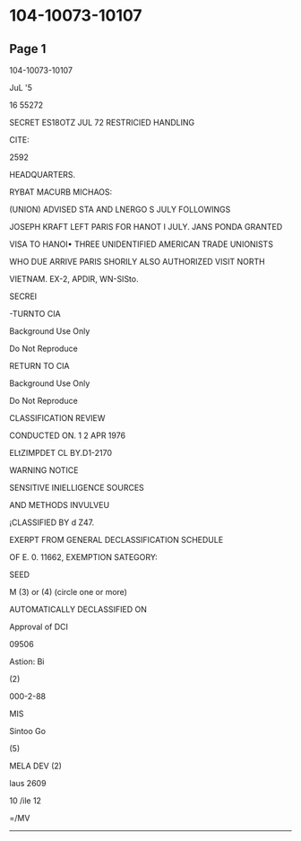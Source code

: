 # 104-10073-10107

## Page 1

104-10073-10107

JuL '5

16 55272

SECRET ES18OTZ JUL 72 RESTRICIED HANDLING

CITE:

2592

HEADQUARTERS.

RYBAT MACURB MICHAOS:

(UNION) ADVISED STA AND LNERGO S JULY FOLLOWINGS

JOSEPH KRAFT LEFT PARIS FOR HANOT I JULY. JANS PONDA GRANTED

VISA TO HANOI• THREE UNIDENTIFIED AMERICAN TRADE UNIONISTS

WHO DUE ARRIVE PARIS SHORILY ALSO AUTHORIZED VISIT NORTH

VIETNAM. EX-2, APDIR, WN-SISto.

SECREI

-TURNTO CIA

Background Use Only

Do Not Reproduce

RETURN TO CIA

Background Use Only

Do Not Reproduce

CLASSIFICATION REVIEW

CONDUCTED ON. 1 2 APR 1976

ELtZIMPDET CL BY.D1-2170

WARNING NOTICE

SENSITIVE INIELLIGENCE SOURCES

AND METHODS INVULVEU

¡CLASSIFIED BY d Z47.

EXERPT FROM GENERAL DECLASSIFICATION SCHEDULE

OF E. 0. 11662, EXEMPTION SATEGORY:

SEED

M (3) or (4) (circle one or more)

AUTOMATICALLY DECLASSIFIED ON

Approval of DCI

09506

Astion: Bi

(2)

000-2-88

MIS

Sintoo Go

(5)

MELA DEV (2)

laus 2609

10 /ile 12

=/MV

---

